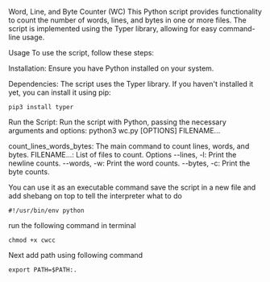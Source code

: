 Word, Line, and Byte Counter (WC)
This Python script provides functionality to count the number of words, lines, and bytes in one or more files. The script is implemented using the Typer library, allowing for easy command-line usage.

Usage
To use the script, follow these steps:

Installation: Ensure you have Python installed on your system.

Dependencies: The script uses the Typer library. If you haven't installed it yet, you can install it using pip:

```
pip3 install typer
```

Run the Script: Run the script with Python, passing the necessary arguments and options:
python3 wc.py [OPTIONS] FILENAME...

count_lines_words_bytes: The main command to count lines, words, and bytes.
FILENAME...: List of files to count.
Options
--lines, -l: Print the newline counts.
--words, -w: Print the word counts.
--bytes, -c: Print the byte counts.

You can use it as an executable command
save the script in a new file and add shebang on top to tell the interpreter what to do

```
#!/usr/bin/env python
```

run the following command in terminal

```
chmod +x cwcc
```

Next add path using following command

```
export PATH=$PATH:.
```
